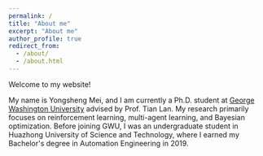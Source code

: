 ```yaml
---
permalink: /
title: "About me"
excerpt: "About me"
author_profile: true
redirect_from: 
  - /about/
  - /about.html
---
```


Welcome to my website!

My name is Yongsheng Mei, and I am currently a Ph.D. student at [George Washington University](https://www.gwu.edu/) advised by Prof. Tian Lan. My research primarily focuses on reinforcement learning, multi-agent learning, and Bayesian optimization. Before joining GWU, I was an undergraduate student in Huazhong University of Science and Technology, where I earned my Bachelor's degree in Automation Engineering in 2019.
